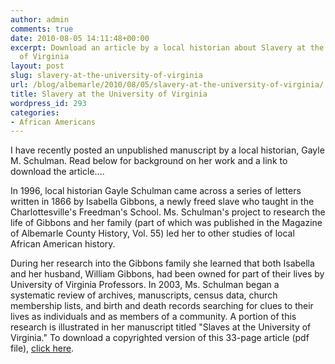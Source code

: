 ```yaml
---
author: admin
comments: true
date: 2010-08-05 14:11:48+00:00
excerpt: Download an article by a local historian about Slavery at the University
  of Virginia
layout: post
slug: slavery-at-the-university-of-virginia
url: /blog/albemarle/2010/08/05/slavery-at-the-university-of-virginia/
title: Slavery at the University of Virginia
wordpress_id: 293
categories:
- African Americans
---
```


I have recently posted an unpublished manuscript by a local historian, Gayle M. Schulman. Read below for background on her work and a link to download the article....

In 1996, local historian Gayle Schulman came across a series of letters written in 1866 by Isabella Gibbons, a newly freed slave who taught in the Charlottesville's Freedman's School. Ms. Schulman's project to research the life of Gibbons and her family (part of which was published in the Magazine of Albemarle County History, Vol. 55) led her to other studies of local African American history.

During her research into the Gibbons family she learned that both Isabella and her husband, William Gibbons, had been owned for part of their lives by University of Virginia Professors. In 2003, Ms. Schulman began a systematic review of archives, manuscripts, census data, church membership lists, and birth and death records searching for clues to their lives as individuals and as members of a community. A portion of this research is illustrated in her manuscript titled "Slaves at the University of Virginia." To download a copyrighted version of this 33-page article (pdf file), [click here](/albemarle/slavery-at-uva/).
